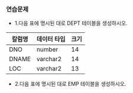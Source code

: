 ### 연습문제
* 1.다음 표에 명시된 대로 DEPT 테이블을 생성하시오.

칼럼명 | 데이터 타입 | 크기
------|-------------|----
DNO | number | 14
DNAME | varchar2 | 14
LOC | varchar2 | 13

* 2.다음 표에 명시된 대로 EMP 테이블을 생성하시오.
